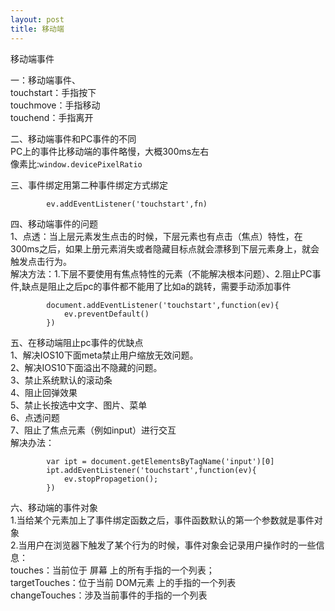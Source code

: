 ```yaml
---
layout: post
title: 移动端
---
```


移动端事件

一：移动端事件、    
touchstart：手指按下                 
touchmove：手指移动          
touchend：手指离开           

二、移动端事件和PC事件的不同           
PC上的事件比移动端的事件略慢，大概300ms左右             
像素比:`window.devicePixelRatio`

三、事件绑定用第二种事件绑定方式绑定       
```
		ev.addEventListener('touchstart',fn)
```

四、移动端事件的问题        
1、点透：当上层元素发生点击的时候，下层元素也有点击（焦点）特性，在300ms之后，如果上册元素消失或者隐藏目标点就会漂移到下层元素身上，就会触发点击行为。           
   解决方法：1.下层不要使用有焦点特性的元素（不能解决根本问题）、2.阻止PC事件,缺点是阻止之后pc的事件都不能用了比如a的跳转，需要手动添加事件
```
		document.addEventListener('touchstart',function(ev){
			ev.preventDefault()
		})     
```
     
五、在移动端阻止pc事件的优缺点          
1、解决IOS10下面meta禁止用户缩放无效问题。      
2、解决IOS10下面溢出不隐藏的问题。                   
3、禁止系统默认的滚动条                 
4、阻止回弹效果        
5、禁止长按选中文字、图片、菜单              
6、点透问题         
7、阻止了焦点元素（例如input）进行交互        
解决办法：
```
		var ipt = document.getElementsByTagName('input')[0]
		ipt.addEventListener('touchstart',function(ev){
			ev.stopPropagetion();
		})
```


六、移动端的事件对象               
1.当给某个元素加上了事件绑定函数之后，事件函数默认的第一个参数就是事件对象             
2.当用户在浏览器下触发了某个行为的时候，事件对象会记录用户操作时的一些信息：                      
touches：当前位于  屏幕  上的所有手指的一个列表；           
targetTouches：位于当前  DOM元素 上的手指的一个列表          
changeTouches：涉及当前事件的手指的一个列表
